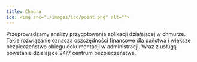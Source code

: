 ```yaml
---
title: Chmura
ico: <img src="./images/ico/point.png" alt="">
---
```

Przeprowadzamy analizy przygotowania aplikacji działającej w chmurze. Takie rozwiązanie oznacza oszczędności finansowe dla państwa i większe bezpieczeństwo obiegu dokumentacji w administracji. Wraz z usługą powstanie dzialające 24/7 centrum bezpieczeństwa.
